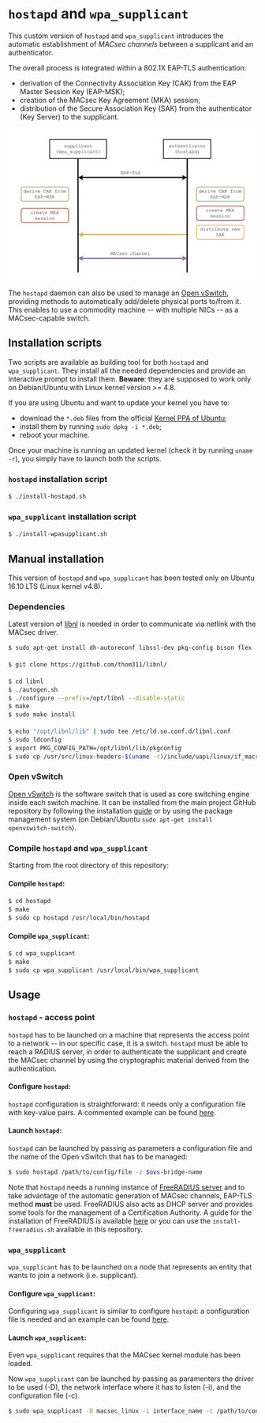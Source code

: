 # `hostapd` and `wpa_supplicant`
This custom version of `hostapd` and `wpa_supplicant` introduces the automatic establishment of *MACsec channels* between a supplicant and an authenticator.

The overall process is integrated within a 802.1X EAP-TLS authentication:
* derivation of the Connectivity Association Key (CAK) from the EAP Master Session Key (EAP-MSK);
* creation of the MACsec Key Agreement (MKA) session;
* distribution of the Secure Association Key (SAK) from the authenticator (Key Server) to the supplicant.

<p align="center">
   <img src="images/macsec-authn.png" />
</p>

The `hostapd` daemon can also be used to manage an [Open vSwitch](http://openvswitch.org/), providing methods to automatically add/delete physical ports to/from it. This enables to use a commodity machine -- with multiple NICs -- as a MACsec-capable switch.

## Installation scripts
Two scripts are available as building tool for both `hostapd` and `wpa_supplicant`. They install all the needed dependencies and provide an interactive prompt to install them. **Beware**: they are supposed to work only on Debian/Ubuntu with Linux kernel version >= 4.8. 

If you are using Ubuntu and want to update your kernel you have to:
* download the `*.deb` files from the official [Kernel PPA of Ubuntu](http://kernel.ubuntu.com/~kernel-ppa/mainline/);
* install them by running `sudo dpkg -i *.deb`;
* reboot your machine.

Once your machine is running an updated kernel (check it by running `uname -r`), you simply have to launch both the scripts.
### `hostapd` installation script
```bash
$ ./install-hostapd.sh
```
### `wpa_supplicant` installation script
```bash
$ ./install-wpasupplicant.sh
```

## Manual installation
This version of `hostapd` and `wpa_supplicant` has been tested only on Ubuntu 16.10 LTS (Linux kernel v4.8).
### Dependencies
Latest version of [libnl](https://github.com/thom311/libnl/) is needed in order to communicate via netlink with the MACsec driver.

```bash
$ sudo apt-get install dh-autoreconf libssl-dev pkg-config bison flex

$ git clone https://github.com/thom311/libnl/

$ cd libnl
$ ./autogen.sh
$ ./configure --prefix=/opt/libnl --disable-static
$ make
$ sudo make install

$ echo "/opt/libnl/lib" | sudo tee /etc/ld.so.conf.d/libnl.conf
$ sudo ldconfig
$ export PKG_CONFIG_PATH=/opt/libnl/lib/pkgconfig
$ sudo cp /usr/src/linux-headers-$(uname -r)/include/uapi/linux/if_macsec.h /usr/include/linux/if_macsec.h
```
### Open vSwitch
[Open vSwitch](http://openvswitch.org/) is the software switch that is used as core switching engine inside each switch machine. 
It can be installed from the main project GitHub repository by following the installation [guide](https://github.com/openvswitch/ovs/blob/master/Documentation/intro/install/general.rst) or by using the package management system (on Debian/Ubuntu `sudo apt-get install openvswitch-switch`).

### Compile `hostapd` and `wpa_supplicant`
Starting from the root directory of this repository:

#### Compile `hostapd`:
```bash
$ cd hostapd
$ make
$ sudo cp hostapd /usr/local/bin/hostapd
```

#### Compile `wpa_supplicant`:
```bash
$ cd wpa_supplicant
$ make
$ sudo cp wpa_supplicant /usr/local/bin/wpa_supplicant
```

## Usage
### `hostapd` - access point
`hostapd` has to be launched on a machine that represents the access point to a network -- in our specific case, it is a switch. `hostapd` must be able to reach a RADIUS server, in order to authenticate the supplicant and create the MACsec channel by using the cryptographic material derived from the authentication. 

#### Configure `hostapd`:
`hostapd` configuration is straightforward: it needs only a configuration file with key-value pairs. A commented example can be found [here](hostapd/hostapd_macsec.conf).

#### Launch `hostapd`:
`hostapd` can be launched by passing as parameters a configuration file and the name of the Open vSwitch that has to be managed: 
```bash
$ sudo hostapd /path/to/config/file -z $ovs-bridge-name
```

Note that `hostapd` needs a running instance of [FreeRADIUS server](https://github.com/FreeRADIUS/freeradius-server) and to take advantage of the automatic generation of MACsec channels, EAP-TLS method **must** be used. FreeRADIUS also acts as DHCP server and provides some tools for the management of a Certification Authority. A guide for the installation of FreeRADIUS is available [here](https://github.com/FreeRADIUS/freeradius-server/blob/v4.0.x/INSTALL.md) or you can use the `install-freeradius.sh` available in this repository.

### `wpa_supplicant`
`wpa_supplicant` has to be launched on a node that represents an entity that wants to join a network (i.e. supplicant). 

#### Configure `wpa_supplicant`:
Configuring `wpa_supplicant` is similar to configure `hostapd`: a configuration file is needed and an example can be found [here](wpa_supplicant/wpa_supplicant_macsec.conf).

#### Launch `wpa_supplicant`:
Even `wpa_supplicant` requires that the MACsec kernel module has been loaded.

Now `wpa_supplicant` can be launched by passing as paramenters the driver to be used (-D), the network interface where it has to listen (-i), and the configuration file (-c).
```bash
$ sudo wpa_supplicant -D macsec_linux -i interface_name -c /path/to/config/file
```
